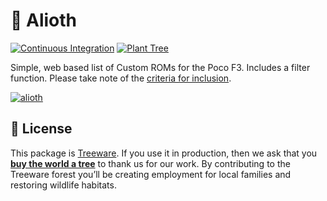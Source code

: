 # 📱 Alioth

[![Continuous Integration](https://github.com/desperateCoder/alioth/actions/workflows/ci.yml/badge.svg)](https://github.com/desperateCoder/alioth/actions)
[![Plant Tree](https://img.shields.io/badge/dynamic/json?color=brightgreen&label=Plant%20Tree&query=%24.total&url=https%3A%2F%2Fpublic.offset.earth%2Fusers%2Ftreeware%2Ftrees)](https://plant.treeware.earth/desperateCoder/alioth)

Simple, web based list of Custom ROMs for the Poco F3. Includes a filter function. Please take note of the [criteria for inclusion](https://github.com/desperateCoder/alioth/blob/master/CONTRIBUTING.md#criteria-for-inclusion).

[![alioth](https://user-images.githubusercontent.com/4741199/135056362-41530e80-44c6-4a2b-8524-b93ee56ca78d.png)](https://alioth.knecht.rocks)

## 📓 License

This package is [Treeware](https://treeware.earth). If you use it in production, then we ask that you [**buy the world a tree**](https://plant.treeware.earth/desperateCoder/alioth) to thank us for our work. By contributing to the Treeware forest you’ll be creating employment for local families and restoring wildlife habitats.